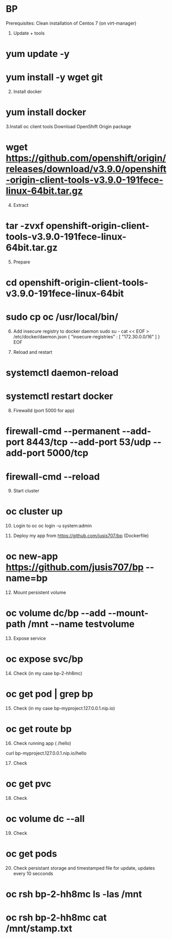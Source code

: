 # BP
Prerequisites:
Clean installation of Centos 7 (on virt-manager)

1. Update + tools
# yum update -y
# yum install -y wget git

2. Install docker
# yum install docker

3.Install oc client tools
 Download OpenShift Origin package
# wget https://github.com/openshift/origin/releases/download/v3.9.0/openshift-origin-client-tools-v3.9.0-191fece-linux-64bit.tar.gz 

4. Extract
# tar -zvxf openshift-origin-client-tools-v3.9.0-191fece-linux-64bit.tar.gz

5. Prepare
# cd openshift-origin-client-tools-v3.9.0-191fece-linux-64bit
# sudo cp oc /usr/local/bin/

6. Add insecure registry to docker daemon
sudo su -
cat << EOF > /etc/docker/daemon.json 
{
    "insecure-registries" : [ "172.30.0.0/16" ]
}
EOF

7. Reload and restart
# systemctl daemon-reload
# systemctl restart docker

8. Firewalld (port 5000 for app)
# firewall-cmd --permanent --add-port 8443/tcp --add-port 53/udp --add-port 5000/tcp
# firewall-cmd --reload

9. Start cluster
# oc cluster up

10. Login to oc
oc login -u system:admin

11. Deploy my app from https://github.com/jusis707/bp (Dockerfile)
# oc new-app https://github.com/jusis707/bp --name=bp

12. Mount persistent volume
# oc volume dc/bp --add --mount-path /mnt --name testvolume

13. Expose service 
# oc expose svc/bp

14. Check (in my case bp-2-hh8mc)
# oc get pod | grep bp

15. Check (in my case bp-myproject.127.0.0.1.nip.io)
# oc get route bp

16. Check running app ( /hello)

curl bp-myproject.127.0.0.1.nip.io/hello

17. Check
# oc get pvc

18. Check
# oc volume dc --all

19. Check
# oc get pods

20. Check persistant storage and timestamped file for update, updates every 10 secconds
# oc rsh bp-2-hh8mc ls -las /mnt
# oc rsh bp-2-hh8mc cat /mnt/stamp.txt
